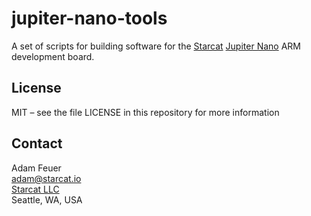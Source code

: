 # jupiter-nano-tools

A set of scripts for building software for the [Starcat](https://starcat.io) 
[Jupiter Nano](https://github.com/starcat-io/jupiter-nano) ARM development board.

## License

MIT – see the file LICENSE in this repository for more information

## Contact

Adam Feuer <br>
adam@starcat.io <br>
[Starcat LLC](https://starcat.io) <br>
Seattle, WA, USA <br>
